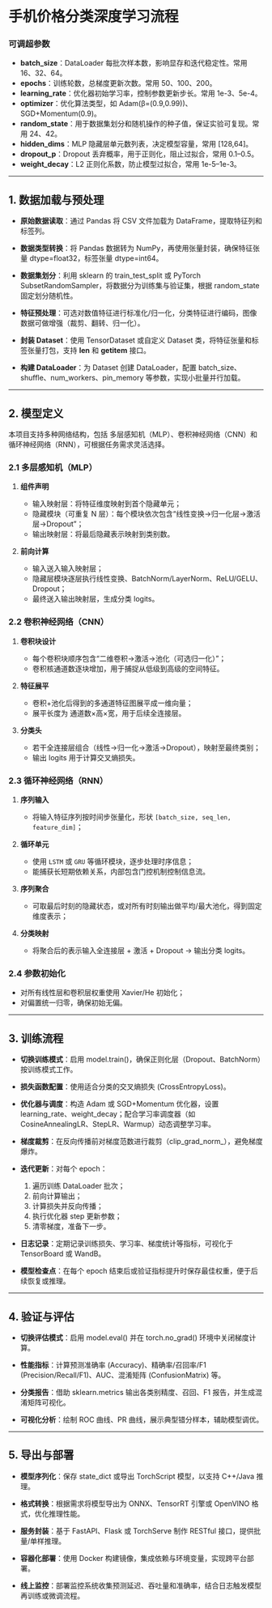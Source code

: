 # 手机价格分类深度学习流程

### 可调超参数

* **batch\_size**：DataLoader 每批次样本数，影响显存和迭代稳定性。常用 16、32、64。
* **epochs**：训练轮数，总梯度更新次数。常用 50、100、200。
* **learning\_rate**：优化器初始学习率，控制参数更新步长。常用 1e-3、5e-4。
* **optimizer**：优化算法类型，如 Adam(β=(0.9,0.99))、SGD+Momentum(0.9)。
* **random\_state**：用于数据集划分和随机操作的种子值，保证实验可复现。常用 24、42。
* **hidden\_dims**：MLP 隐藏层单元数列表，决定模型容量，常用 \[128,64]。
* **dropout\_p**：Dropout 丢弃概率，用于正则化，阻止过拟合，常用 0.1–0.5。
* **weight\_decay**：L2 正则化系数，防止模型过拟合，常用 1e-5–1e-3。

---

## 1. 数据加载与预处理

* **原始数据读取**：通过 Pandas 将 CSV 文件加载为 DataFrame，提取特征列和标签列。

* **数据类型转换**：将 Pandas 数据转为 NumPy，再使用张量封装，确保特征张量 dtype=float32，标签张量 dtype=int64。

* **数据集划分**：利用 sklearn 的 train\_test\_split 或 PyTorch SubsetRandomSampler，将数据分为训练集与验证集，根据 random\_state 固定划分随机性。

* **特征预处理**：可选对数值特征进行标准化/归一化，分类特征进行编码，图像数据可做增强（裁剪、翻转、归一化）。

* **封装 Dataset**：使用 TensorDataset 或自定义 Dataset 类，将特征张量和标签张量打包，支持 **len** 和 **getitem** 接口。

* **构建 DataLoader**：为 Dataset 创建 DataLoader，配置 batch\_size、shuffle、num\_workers、pin\_memory 等参数，实现小批量并行加载。

---

## 2. 模型定义

本项目支持多种网络结构，包括 多层感知机（MLP）、卷积神经网络（CNN）和循环神经网络（RNN），可根据任务需求灵活选择。

### 2.1 多层感知机（MLP）

1. **组件声明**

   * 输入映射层：将特征维度映射到首个隐藏单元；
   * 隐藏模块（可重复 N 层）：每个模块依次包含“线性变换→归一化层→激活层→Dropout”；
   * 输出映射层：将最后隐藏表示映射到类别数。
2. **前向计算**

   * 输入送入输入映射层；
   * 隐藏层模块逐层执行线性变换、BatchNorm/LayerNorm、ReLU/GELU、Dropout；
   * 最终送入输出映射层，生成分类 logits。

### 2.2 卷积神经网络（CNN）

1. **卷积块设计**

   * 每个卷积块顺序包含“二维卷积→激活→池化（可选归一化）”；
   * 卷积核通道数逐块增加，用于捕捉从低级到高级的空间特征。
2. **特征展平**

   * 卷积+池化后得到的多通道特征图展平成一维向量；
   * 展平长度为 通道数×高×宽，用于后续全连接层。
3. **分类头**

   * 若干全连接层组合（线性→归一化→激活→Dropout），映射至最终类别；
   * 输出 logits 用于计算交叉熵损失。

### 2.3 循环神经网络（RNN）

1. **序列输入**

   * 将输入特征序列按时间步张量化，形状 `[batch_size, seq_len, feature_dim]`；
2. **循环单元**

   * 使用 `LSTM` 或 `GRU` 等循环模块，逐步处理时序信息；
   * 能捕获长短期依赖关系，内部包含门控机制控制信息流。
3. **序列聚合**

   * 可取最后时刻的隐藏状态，或对所有时刻输出做平均/最大池化，得到固定维度表示；
4. **分类映射**

   * 将聚合后的表示输入全连接层 + 激活 + Dropout → 输出分类 logits。

### 2.4 参数初始化

* 对所有线性层和卷积层权重使用 Xavier/He 初始化；
* 对偏置统一归零，确保初始无偏。

---

## 3. 训练流程

* **切换训练模式**：启用 model.train()，确保正则化层（Dropout、BatchNorm）按训练模式工作。

* **损失函数配置**：使用适合分类的交叉熵损失 (CrossEntropyLoss)。

* **优化器与调度**：构造 Adam 或 SGD+Momentum 优化器，设置 learning\_rate、weight\_decay；配合学习率调度器（如 CosineAnnealingLR、StepLR、Warmup）动态调整学习率。

* **梯度裁剪**：在反向传播前对梯度范数进行裁剪（clip\_grad\_norm\_），避免梯度爆炸。

* **迭代更新**：对每个 epoch：

  1. 遍历训练 DataLoader 批次；
  2. 前向计算输出；
  3. 计算损失并反向传播；
  4. 执行优化器 step 更新参数；
  5. 清零梯度，准备下一步。

* **日志记录**：定期记录训练损失、学习率、梯度统计等指标，可视化于 TensorBoard 或 WandB。

* **模型检查点**：在每个 epoch 结束后或验证指标提升时保存最佳权重，便于后续恢复或推理。

---

## 4. 验证与评估

* **切换评估模式**：启用 model.eval() 并在 torch.no\_grad() 环境中关闭梯度计算。

* **性能指标**：计算预测准确率 (Accuracy)、精确率/召回率/F1 (Precision/Recall/F1)、AUC、混淆矩阵 (ConfusionMatrix) 等。

* **分类报告**：借助 sklearn.metrics 输出各类别精度、召回、F1 报告，并生成混淆矩阵可视化。

* **可视化分析**：绘制 ROC 曲线、PR 曲线，展示典型错分样本，辅助模型调优。

---

## 5. 导出与部署

* **模型序列化**：保存 state\_dict 或导出 TorchScript 模型，以支持 C++/Java 推理。

* **格式转换**：根据需求将模型导出为 ONNX、TensorRT 引擎或 OpenVINO 格式，优化推理性能。

* **服务封装**：基于 FastAPI、Flask 或 TorchServe 制作 RESTful 接口，提供批量/单样推理。

* **容器化部署**：使用 Docker 构建镜像，集成依赖与环境变量，实现跨平台部署。

* **线上监控**：部署监控系统收集预测延迟、吞吐量和准确率，结合日志触发模型再训练或微调流程。
